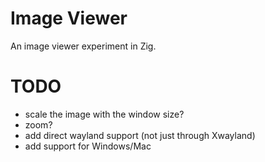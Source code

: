 # Image Viewer

An image viewer experiment in Zig.

# TODO

* scale the image with the window size?
* zoom?
* add direct wayland support (not just through Xwayland)
* add support for Windows/Mac
